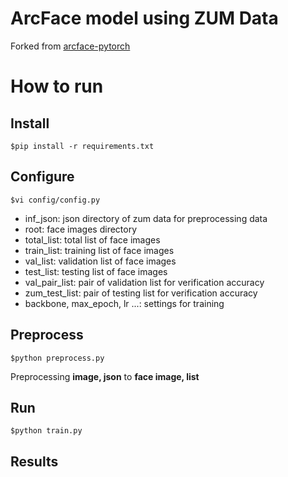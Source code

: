 # ArcFace model using ZUM Data
Forked from [arcface-pytorch](https://github.com/ronghuaiyang/arcface-pytorch)

# How to run
## Install
```
$pip install -r requirements.txt
```

## Configure
```
$vi config/config.py
```
- inf_json: json directory of zum data for preprocessing data
- root: face images directory
- total_list: total list of face images
- train_list: training list of face images
- val_list: validation list of face images
- test_list: testing list of face images
- val_pair_list: pair of validation list for verification accuracy
- zum_test_list: pair of testing list for verification accuracy
- backbone, max_epoch, lr ...: settings for training

## Preprocess
```
$python preprocess.py
```
Preprocessing **image, json** to **face image, list**

## Run
```
$python train.py
```

## Results